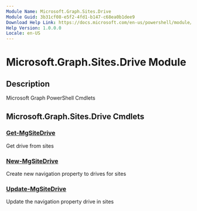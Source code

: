 ```yaml
---
Module Name: Microsoft.Graph.Sites.Drive
Module Guid: 3b31cf08-e5f2-4fd1-b147-c68ea0b1dee9
Download Help Link: https://docs.microsoft.com/en-us/powershell/module/microsoft.graph.sites.drive
Help Version: 1.0.0.0
Locale: en-US
---
```


# Microsoft.Graph.Sites.Drive Module
## Description
Microsoft Graph PowerShell Cmdlets

## Microsoft.Graph.Sites.Drive Cmdlets
### [Get-MgSiteDrive](Get-MgSiteDrive.md)
Get drive from sites

### [New-MgSiteDrive](New-MgSiteDrive.md)
Create new navigation property to drives for sites

### [Update-MgSiteDrive](Update-MgSiteDrive.md)
Update the navigation property drive in sites

